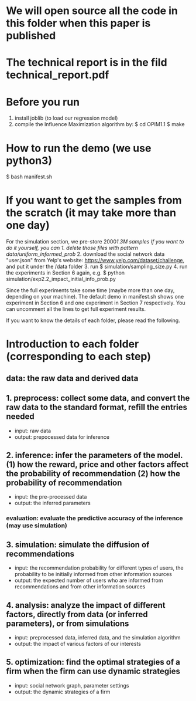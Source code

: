 # We will open source all the code in this folder when this paper is published

# The technical report is in the fild technical_report.pdf

# Before you run
1. install joblib (to load our regression model)
2. compile the Influence Maximization algorithm by:
$ cd OPIM1.1
$ make

# How to run the demo (we use python3)
$ bash manifest.sh

# If you want to get the samples from the scratch (it may take more than one day)
For the simulation section, we pre-store 2000*1.3M samples
If you want to do it yourself, you can 
	1. delete those files with pattern data/uniform_informed_prob*
	2. download the social network data "user.json" from Yelp's website: https://www.yelp.com/dataset/challenge, and put it under the /data folder
	3. run $ simulation/sampling_size.py
	4. run the experiments in Section 6 again, e.g. $ python simulation/exp2.2_impact_initial_info_prob.py

Since the full experiments take some time (maybe more than one day, depending on your machine). The default demo in manifest.sh shows one experiment in Section 6 and one experiment in Section 7 respectively. You can uncomment all the lines to get full experiment results.

If you want to know the details of each folder, please read the following.

# Introduction to each folder (corresponding to each step)
## data: the raw data and derived data
## 1. preprocess: collect some data, and convert the raw data to the standard format, refill the entries needed
- input: raw data
- output: prepocessed data for inference

## 2. inference: infer the parameters of the model. (1) how the reward, price and other factors affect the probability of recommendation (2) how the probability of recommendation
- input: the pre-processed data
- output: the inferred parameters
### evaluation: evaluate the predictive accuracy of the inference (may use simulation)

## 3. simulation: simulate the diffusion of recommendations
- input: the recommendation probability for different types of users, the probability to be initially informed from other information sources
- output: the expected number of users who are informed from recommendations and from other information sources

## 4. analysis: analyze the impact of different factors, directly from data (or inferred parameters), or from simulations
- input: preprocessed data, inferred data, and the simulation algorithm
- output: the impact of various factors of our interests

## 5. optimization: find the optimal strategies of a firm when the firm can use dynamic strategies
- input: social network graph, parameter settings
- output: the dynamic strategies of a firm